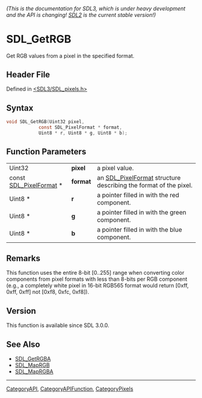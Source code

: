 ###### (This is the documentation for SDL3, which is under heavy development and the API is changing! [SDL2](https://wiki.libsdl.org/SDL2/) is the current stable version!)
# SDL_GetRGB

Get RGB values from a pixel in the specified format.

## Header File

Defined in [<SDL3/SDL_pixels.h>](https://github.com/libsdl-org/SDL/blob/main/include/SDL3/SDL_pixels.h)

## Syntax

```c
void SDL_GetRGB(Uint32 pixel,
            const SDL_PixelFormat * format,
            Uint8 * r, Uint8 * g, Uint8 * b);
```

## Function Parameters

|                                            |            |                                                                                     |
| ------------------------------------------ | ---------- | ----------------------------------------------------------------------------------- |
| Uint32                                     | **pixel**  | a pixel value.                                                                      |
| const [SDL_PixelFormat](SDL_PixelFormat) * | **format** | an [SDL_PixelFormat](SDL_PixelFormat) structure describing the format of the pixel. |
| Uint8 *                                    | **r**      | a pointer filled in with the red component.                                         |
| Uint8 *                                    | **g**      | a pointer filled in with the green component.                                       |
| Uint8 *                                    | **b**      | a pointer filled in with the blue component.                                        |

## Remarks

This function uses the entire 8-bit [0..255] range when converting color
components from pixel formats with less than 8-bits per RGB component
(e.g., a completely white pixel in 16-bit RGB565 format would return [0xff,
0xff, 0xff] not [0xf8, 0xfc, 0xf8]).

## Version

This function is available since SDL 3.0.0.

## See Also

- [SDL_GetRGBA](SDL_GetRGBA)
- [SDL_MapRGB](SDL_MapRGB)
- [SDL_MapRGBA](SDL_MapRGBA)

----
[CategoryAPI](CategoryAPI), [CategoryAPIFunction](CategoryAPIFunction), [CategoryPixels](CategoryPixels)

